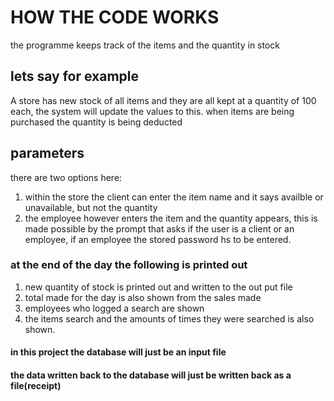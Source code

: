 # **HOW THE CODE WORKS**
the programme keeps track of the items and the quantity in stock 

## lets say for example
A store has new stock of all items and they are all kept at a quantity of 100 each, the system will update the values to this.
when items are being purchased the quantity is being deducted

## parameters
there are two options here:
1. within the store the client can enter the item name and it says availble or unavailable, but not the quantity
2. the employee however enters the item and the quantity appears, this is made possible by the prompt that asks if the user is a client or an employee, if an employee the stored password hs to be entered.

### at the end of the day the following is printed out
1. new quantity of stock is printed out and written to the out put file 
2. total made for the day is also shown from the sales made
3. employees who logged a search are shown
3. the items search and the amounts of times they were searched is also shown.


#### in this project the database will just be an input file
#### the data written back to the database will just be written back as a file(receipt)


